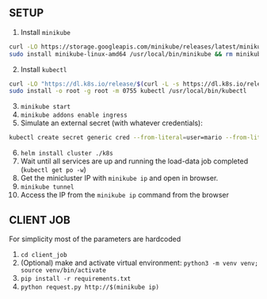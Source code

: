 ## SETUP
1. Install `minikube`
```bash
curl -LO https://storage.googleapis.com/minikube/releases/latest/minikube-linux-amd64
sudo install minikube-linux-amd64 /usr/local/bin/minikube && rm minikube-linux-amd64
```
2. Install `kubectl`
```bash
curl -LO "https://dl.k8s.io/release/$(curl -L -s https://dl.k8s.io/release/stable.txt)/bin/linux/amd64/kubectl"
sudo install -o root -g root -m 0755 kubectl /usr/local/bin/kubectl
```
3. `minikube start`
4. `minikube addons enable ingress`
5. Simulate an external secret (with whatever credentials):
```bash
kubectl create secret generic cred --from-literal=user=mario --from-literal=password=mario
```
6. `helm install cluster ./k8s`
7. Wait until all services are up and running the load-data job completed (`kubectl get po -w`)
7. Get the minicluster IP with `minikube ip` and open in browser.
8. `minikube tunnel`
9. Access the IP from the `minikube ip` command from the browser

## CLIENT JOB
For simplicity most of the parameters are hardcoded
1. `cd client_job`
2. (Optional) make and activate virtual environment: `python3 -m venv venv; source venv/bin/activate`
3. `pip install -r requirements.txt`
4. `python request.py http://$(minikube ip)`
